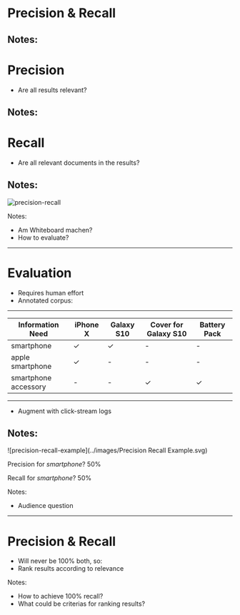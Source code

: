 # Precision & Recall

Notes:
---
# Precision

* Are all results relevant?

Notes:
---
# Recall

* Are all relevant documents in the results?

Notes:
---
![precision-recall](../images/precision-recall.png)

Notes:
* Am Whiteboard machen?
* How to evaluate?
---
# Evaluation

* Requires human effort
* Annotated corpus:

----

| Information Need     | iPhone X | Galaxy S10 | Cover for Galaxy S10 | Battery Pack |
|----------------------|----------|------------|----------------------|--------------|
| smartphone           | ✓        | ✓          | -                    | -            |
| apple smartphone     | ✓        | -          | -                    | -            |
| smartphone accessory | -        | -          | ✓                    | ✓            |

----

* Augment with click-stream logs

Notes:
---
![precision-recall-example](../images/Precision Recall Example.svg)<!-- .element: height="500px" -->

Precision for _smartphone_? <span>50%</span><!-- .element: class="fragment" -->

Recall for _smartphone_? <span>50%</span><!-- .element: class="fragment" -->

Notes:
* Audience question
---
# Precision & Recall

* <!-- .element: class="fragment" --> Will never be 100% both, so:
* <!-- .element: class="fragment" --> Rank results according to relevance

Notes:
* How to achieve 100% recall?
* What could be criterias for ranking results?
